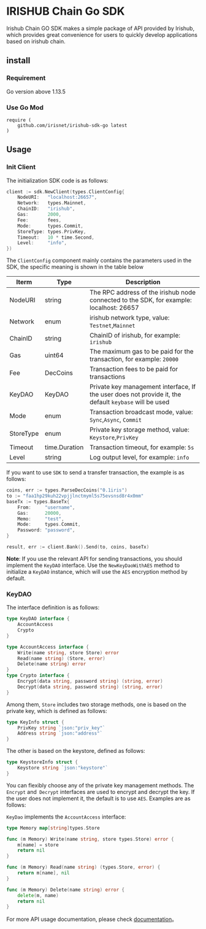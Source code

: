 # IRISHUB Chain Go SDK

Irishub Chain GO SDK makes a simple package of API provided by Irishub, which provides great convenience for users to quickly develop applications based on irishub chain.

## install

### Requirement

Go version above 1.13.5

### Use Go Mod

```text
require (
    github.com/irisnet/irishub-sdk-go latest
)
```

## Usage

### Init Client

The initialization SDK code is as follows:

```go
client := sdk.NewClient(types.ClientConfig{
    NodeURI:   "localhost:26657",
    Network:   types.Mainnet,
    ChainID:   "irishub",
    Gas:       2000,
    Fee:       fees,
    Mode:      types.Commit,
    StoreType: types.PrivKey,
    Timeout:   10 * time.Second,
    Level:     "info",
})
```

The `ClientConfig` component mainly contains the parameters used in the SDK, the specific meaning is shown in the table below

| Iterm     | Type          | Description                                                                             |
| --------- | ------------- | --------------------------------------------------------------------------------------- |
| NodeURI   | string        | The RPC address of the irishub node connected to the SDK, for example: localhost: 26657 |
| Network   | enum          | irishub network type, value: `Testnet`,`Mainnet`                                        |
| ChainID   | string        | ChainID of irishub, for example: `irishub`                                              |
| Gas       | uint64        | The maximum gas to be paid for the transaction, for example: `20000`                    |
| Fee       | DecCoins      | Transaction fees to be paid for transactions                                            |
| KeyDAO    | KeyDAO        | Private key management interface, If the user does not provide it, the default `keybase` will be used                                                        |
| Mode      | enum          | Transaction broadcast mode, value: `Sync`,`Async`, `Commit`                             |
| StoreType | enum          | Private key storage method, value: `Keystore`,`PrivKey`                                     |
| Timeout   | time.Duration | Transaction timeout, for example: `5s`                                                  |
| Level     | string        | Log output level, for example: `info`                                                   |

If you want to use `SDK` to send a transfer transaction, the example is as follows:

```go
coins, err := types.ParseDecCoins("0.1iris")
to := "faa1hp29kuh22vpjjlnctmyml5s75evsnsd8r4x0mm"
baseTx := types.BaseTx{
    From:     "username",
    Gas:      20000,
    Memo:     "test",
    Mode:     types.Commit,
    Password: "password",
}

result, err := client.Bank().Send(to, coins, baseTx)
```

**Note**: If you use the relevant API for sending transactions, you should implement the `KeyDAO` interface. Use the `NewKeyDaoWithAES` method to initialize a `KeyDAO` instance, which will use the `AES` encryption method by default.

### KeyDAO

 The interface definition is as follows:

```go
type KeyDAO interface {
    AccountAccess
    Crypto
}

type AccountAccess interface {
    Write(name string, store Store) error
    Read(name string) (Store, error)
    Delete(name string) error
}
type Crypto interface {
    Encrypt(data string, password string) (string, error)
    Decrypt(data string, password string) (string, error)
}
```

Among them, `Store` includes two storage methods, one is based on the private key, which is defined as follows:

```go
type KeyInfo struct {
    PrivKey string `json:"priv_key"`
    Address string `json:"address"`
}
```

The other is based on the keystore, defined as follows:

```go
type KeystoreInfo struct {
    Keystore string `json:"keystore"`
}
```

You can flexibly choose any of the private key management methods. The `Encrypt` and` Decrypt` interfaces are used to encrypt and decrypt the key. If the user does not implement it, the default is to use `AES`. Examples are as follows:

`KeyDao` implements the `AccountAccess` interface:

```go
type Memory map[string]types.Store

func (m Memory) Write(name string, store types.Store) error {
    m[name] = store
    return nil
}

func (m Memory) Read(name string) (types.Store, error) {
    return m[name], nil
}

func (m Memory) Delete(name string) error {
    delete(m, name)
    return nil
}
```

For more API usage documentation, please check [documentation](https://pkg.go.dev/mod/github.com/irisnet/irishub-sdk-go)。

